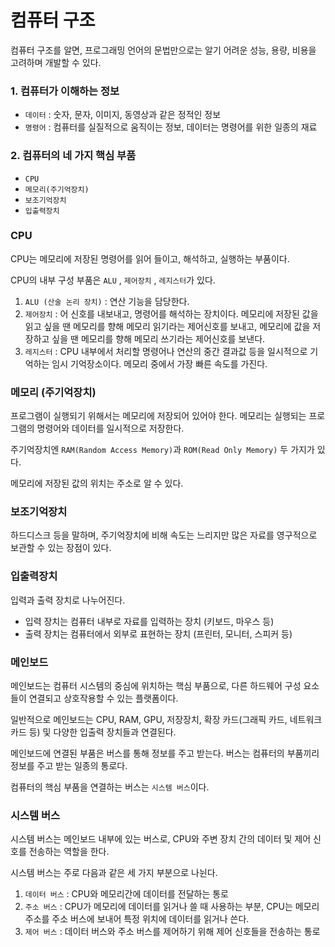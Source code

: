 # 컴퓨터 구조
컴퓨터 구조를 알면, 프로그래밍 언어의 문법만으로는 알기 어려운 성능, 용량, 비용을 고려하며 개발할 수 있다.
### 1. 컴퓨터가 이해하는 정보
   
   + `데이터` : 숫자, 문자, 이미지, 동영상과 같은 정적인 정보
   + `명령어` : 컴퓨터를 실질적으로 움직이는 정보, 데이터는 명령어를 위한 일종의 재료
### 2. 컴퓨터의 네 가지 핵심 부품
   + `CPU`
   + `메모리(주기억장치)`
   + `보조기억장치`
   + `입출력장치`

### CPU
CPU는 메모리에 저장된 명령어를 읽어 들이고, 해석하고, 실행하는 부품이다.

CPU의 내부 구성 부품은 `ALU` , `제어장치` , `레지스터`가 있다.
1. `ALU (산술 논리 장치)` : 연산 기능을 담당한다.
2. `제어장치` : 어 신호를 내보내고, 명령어를 해석하는 장치이다. 메모리에 저장된 값을 읽고 싶을 땐 메모리를 향해 메모리 읽기라는 제어신호를 보내고, 메모리에 값을 저장하고 싶을 땐 메모리를 향해 메모리 쓰기라는 제어신호를 보낸다.
3. `레지스터` : CPU 내부에서 처리할 명령어나 연산의 중간 결과값 등을 일시적으로 기억하는 임시 기억장소이다. 메모리 중에서 가장 빠른 속도를 가진다.

### 메모리 (주기억장치)
프로그램이 실행되기 위해서는 메모리에 저장되어 있어야 한다. 메모리는 실행되는 프로그램의 명령어와 데이터를 일시적으로 저장한다.

주기억장치엔 `RAM(Random Access Memory)`과 `ROM(Read Only Memory)` 두 가지가 있다.

메모리에 저장된 값의 위치는 주소로 알 수 있다.

### 보조기억장치
하드디스크 등을 말하며, 주기억장치에 비해 속도는 느리지만 많은 자료를 영구적으로 보관할 수 있는 장점이 있다. 

### 입출력장치
입력과 출력 장치로 나누어진다.
- 입력 장치는 컴퓨터 내부로 자료를 입력하는 장치 (키보드, 마우스 등)
- 출력 장치는 컴퓨터에서 외부로 표현하는 장치 (프린터, 모니터, 스피커 등)

### 메인보드
메인보드는 컴퓨터 시스템의 중심에 위치하는 핵심 부품으로, 다른 하드웨어 구성 요소들이 연결되고 상호작용할 수 있는 플랫폼이다.

일반적으로 메인보드는 CPU, RAM, GPU, 저장장치, 확장 카드(그래픽 카드, 네트워크 카드 등) 및 다양한 입출력 장치들과 연결된다.

메인보드에 연결된 부품은 버스를 통해 정보를 주고 받는다. 버스는 컴퓨터의 부품끼리 정보를 주고 받는 일종의 통로다.

컴퓨터의 핵심 부품을 연결하는 버스는 `시스템 버스`이다.

### 시스템 버스
시스템 버스는 메인보드 내부에 있는 버스로, CPU와 주변 장치 간의 데이터 및 제어 신호를 전송하는 역할을 한다.

시스템 버스는 주로 다음과 같은 세 가지 부분으로 나뉜다.
1. `데이터 버스` : CPU와 메모리간에 데이터를 전달하는 통로
2. `주소 버스` : CPU가 메모리에 데이터를 읽거나 쓸 때 사용하는 부분, CPU는 메모리 주소를 주소 버스에 보내어 특정 위치에 데이터를 읽거나 쓴다.
3. `제어 버스` :  데이터 버스와 주소 버스를 제어하기 위해 제어 신호들을 전송하는 통로



